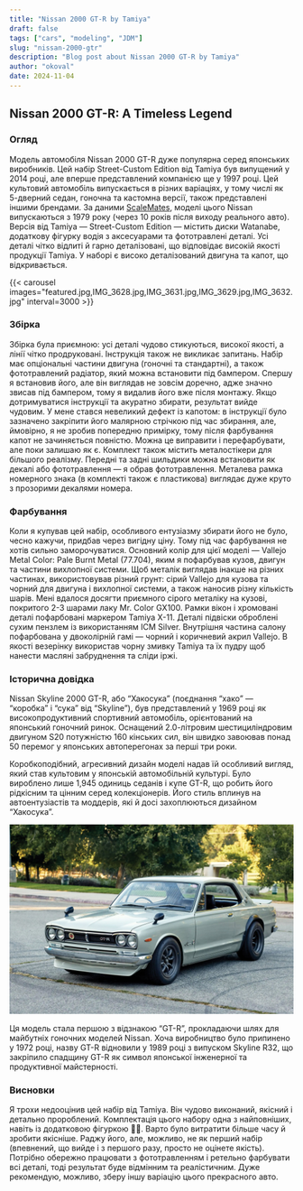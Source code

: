 ```yaml
---
title: "Nissan 2000 GT-R by Tamiya"
draft: false
tags: ["cars", "modeling", "JDM"]
slug: "nissan-2000-gtr"
description: "Blog post about Nissan 2000 GT-R by Tamiya"
author: "okoval"
date: 2024-11-04
---
```


## Nissan 2000 GT-R: A Timeless Legend

### Огляд

Модель автомобіля Nissan 2000 GT-R дуже популярна серед японських виробників. Цей набір Street-Custom Edition від Tamiya був випущений у 2014 році, але вперше представлений компанією ще у 1997 році. Цей культовий автомобіль випускається в різних варіаціях, у тому числі як 5-дверний седан, гоночна та кастомна версії, також представлені іншими брендами. За даними [ScaleMates](https://www.scalemates.com/uk/kits/tamiya-24194-nissan-skyline-2000-gt-r-hard-top--129389/timeline), моделі цього Nissan випускаються з 1979 року (через 10 років після виходу реального авто). Версія від Tamiya — Street-Custom Edition — містить диски Watanabe, додаткову фігурку водія з аксесуарами та фототравлені деталі. Усі деталі чітко відлиті й гарно деталізовані, що відповідає високій якості продукції Tamiya. У наборі є високо деталізований двигуна та капот, що відкривається.

{{< carousel images="featured.jpg,IMG_3628.jpg,IMG_3631.jpg,IMG_3629.jpg,IMG_3632.jpg" interval=3000 >}}

### Збірка

Збірка була приємною: усі деталі чудово стикуються, високої якості, а лінії чітко продруковані. Інструкція також не викликає запитань. Набір має опціональні частини двигуна (гоночні та стандартні), а також фототравлений радіатор, який можна встановити під бампером. Спершу я встановив його, але він виглядав не зовсім доречно, адже значно звисав під бампером, тому я видалив його вже після монтажу. Якщо дотримуватися інструкції та акуратно збирати, результат вийде чудовим. У мене стався невеликий дефект із капотом: в інструкції було зазначено закріпити його малярною стрічкою під час збирання, але, ймовірно, я не зробив попередню примірку, тому після фарбування капот не зачиняється повністю. Можна це виправити і перефарбувати, але поки залишаю як є. Комплект також містить металостікери для більшого реалізму. Передні та задні шильдики можна встановити як декалі або фототравлення — я обрав фототравлення. Металева рамка номерного знака (в комплекті також є пластикова) виглядає дуже круто з прозорими декалями номера.

### Фарбування

Коли я купував цей набір, особливого ентузіазму збирати його не було, чесно кажучи, придбав через вигідну ціну. Тому під час фарбування не хотів сильно заморочуватися. Основний колір для цієї моделі — Vallejo Metal Color: Pale Burnt Metal (77.704), яким я пофарбував кузов, двигун та частини вихлопної системи. Щоб металік виглядав інакше на різних частинах, використовував різний грунт: сірий Vallejo для кузова та чорний для двигуна і вихлопної системи, а також наносив різну кількість шарів. Мені вдалося досягти приємного сірого металіку на кузові, покритого 2-3 шарами лаку Mr. Color GX100. Рамки вікон і хромовані деталі пофарбовані маркером Tamiya X-11. Деталі підвіски оброблені сухим пензлем із використанням ICM Silver. Внутрішня частина салону пофарбована у двоколірній гамі — чорний і коричневий акрил Vallejo. В якості везерінку використав чорну змивку Tamiya та їх пудру щоб нанести масляні забруднення та сліди іржі.

### Історична довідка

Nissan Skyline 2000 GT-R, або “Хакосука” (поєднання “хако” — “коробка” і “сука” від “Skyline”), був представлений у 1969 році як високопродуктивний спортивний автомобіль, орієнтований на японський гоночний ринок. Оснащений 2.0-літровим шестициліндровим двигуном S20 потужністю 160 кінських сил, він швидко завоював понад 50 перемог у японських автоперегонах за перші три роки.

Коробкоподібний, агресивний дизайн моделі надав їй особливий вигляд, який став культовим у японській автомобільній культурі. Було вироблено лише 1,945 одиниць седанів і купе GT-R, що робить його рідкісним та цінним серед колекціонерів. Його стиль вплинув на автоентузіастів та моддерів, які й досі захоплюються дизайном “Хакосука”.

![Nissan Skyline 2000 GT-R](nissan_skyline-2000-gt-r-real.jpg)

Ця модель стала першою з відзнакою “GT-R”, прокладаючи шлях для майбутніх гоночних моделей Nissan. Хоча виробництво було припинено у 1972 році, назву GT-R відновили у 1989 році з випуском Skyline R32, що закріпило спадщину GT-R як символ японської інженерної та продуктивної майстерності.

### Висновки

Я трохи недооцінив цей набір від Tamiya. Він чудово виконаний, якісний і детально пророблений. Комплектація цього набору одна з найповніших, навіть із додатковою фігуркою 🤾‍♂️. Варто було витратити більше часу й зробити якісніше. Раджу його, але, можливо, не як перший набір (впевнений, що вийде і з першого разу, просто не оцінете якість). Потрібно обережно працювати з фототравленням і ретельно фарбувати всі деталі, тоді результат буде відмінним та реалістичним. Дуже рекомендую, можливо, зберу іншу варіацію цього прекрасного авто.